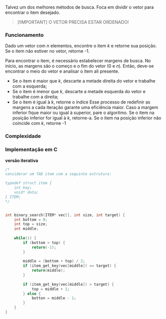 Talvez um dos melhores métodos de busca.
Foca em dividir o vetor para encontrar o item desejado.

>[!IMPORTANT] O VETOR PRECISA ESTAR ORDENADO!

### Funcionamento
Dado um vetor com $n$ elementos, encontre o item $k$ e retorne sua posição.
Se o item não estiver no vetor, retorne -1.

Para encontrar o item, é necessário estabelecer margens de busca. No início, as margens são o começo e o fim do vetor (0 e $n$).
Então, deve-se encontrar o meio do vetor e analisar o item ali presente.
- Se o item é maior que $k$, descarte a metade direita do vetor e trabalhe com a esquerda;
- Se o item é menor que $k$, descarte a metade esquerda do vetor e trabalhe com a direita;
- Se o item é igual à $k$, retorne o índice
Esse processo de redefinir as margens a cada iteração garante uma eficiência maior.
Caso a margem inferior fique maior ou igual à superior, pare o algoritmo.
Se o item na posição inferior for igual à $k$, retorne-a.
Se o item na posição inferior não coincide com $k$, retorne -1

### Complexidade

### Implementação em C 

**versão iterativa**
```c
/*
considerar um TAD item com a seguinte estrutura:

typedef struct item {
	int key;
	void* data;
} ITEM;
*/


int binary_search(ITEM* vec[], int size, int target) {
	int bottom = 0;
	int top = size;
	int middle;
	
	while(1) {
		if (bottom > top) {
			return(-1);
		}
		
		middle = (bottom + top) / 2;
		if (item_get_key(vec[middle]) == target) {
			return(middle);
		}
		
		if (item_get_key(vec[middle]) > target) {
			top = middle + 1;
		} else {
			botton = middle - 1;
		}
	}
}
```
